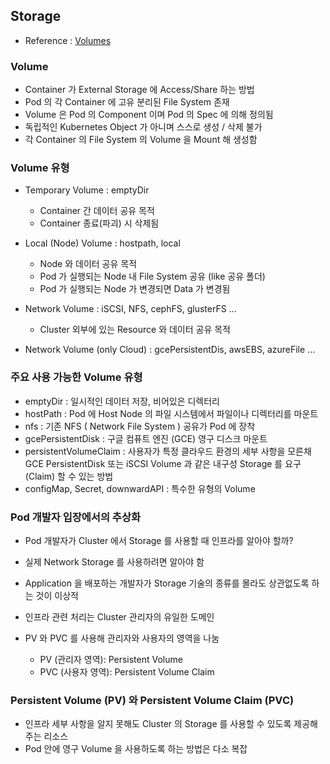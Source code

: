 ## Storage
* Reference : [Volumes](1)

### Volume
* Container 가 External Storage 에 Access/Share 하는 방법
* Pod 의 각 Container 에 고유 분리된 File System 존재
* Volume 은 Pod 의 Component 이며 Pod 의 Spec 에 의해 정의됨
* 독립적인 Kubernetes Object 가 아니며 스스로 생성 / 삭제 불가
* 각 Container 의 File System 의 Volume 을 Mount 해 생성함

### Volume 유형
* Temporary Volume : emptyDir

    * Container 간 데이터 공유 목적
    * Container 종료(파괴) 시 삭제됨

* Local (Node) Volume : hostpath, local

    * Node 와 데이터 공유 목적
    * Pod 가 실행되는 Node 내 File System 공유 (like 공유 폴더)
    * Pod 가 실행되는 Node 가 변경되면 Data 가 변경됨

* Network Volume : iSCSI, NFS, cephFS, glusterFS ...

    * Cluster 외부에 있는 Resource 와 데이터 공유 목적

* Network Volume (only Cloud) : gcePersistentDis, awsEBS, azureFile ...

### 주요 사용 가능한 Volume 유형
* emptyDir : 일시적인 데이터 저장, 비어있은 디렉터리
* hostPath : Pod 에 Host Node 의 파일 시스템에서 파일이나 디렉터리를 마운트
* nfs : 기존 NFS ( Network File System ) 공유가 Pod 에 장착
* gcePersistentDisk : 구글 컴퓨트 엔진 (GCE) 영구 디스크 마운트
* persistentVolumeClaim : 사용자가 특정 클라우드 환경의 세부 사항을 모른채 GCE PersistentDisk 또는 iSCSI Volume 과 같은 내구성 Storage 를 요구(Claim) 할 수 있는 방법
* configMap, Secret, downwardAPI : 특수한 유형의 Volume

### Pod 개발자 입장에서의 추상화
* Pod 개발자가 Cluster 에서 Storage 를 사용할 때 인프라를 알아야 할까?
* 실제 Network Storage 를 사용하려면 알아야 함
* Application 을 배포하는 개발자가 Storage 기술의 종류를 몰라도 상관없도록 하는 것이 이상적
* 인프라 관련 처리는 Cluster 관리자의 유일한 도메인
* PV 와 PVC 를 사용해 관리자와 사용자의 영역을 나눔

    * PV (관리자 영역): Persistent Volume
    * PVC (사용자 영역): Persistent Volume Claim

### Persistent Volume (PV) 와 Persistent Volume Claim (PVC)
* 인프라 세부 사항을 알지 못해도 Cluster 의 Storage 를 사용할 수 있도록 제공해주는 리소스
* Pod 안에 영구 Volume 을 사용하도록 하는 방법은 다소 복잡


[1]:https://kubernetes.io/docs/concepts/storage/volumes/
